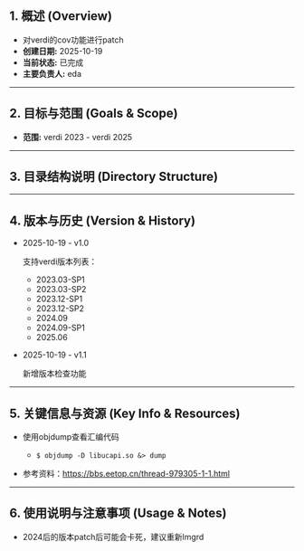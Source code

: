 ## 1. 概述 (Overview)

- 对verdi的cov功能进行patch
- **创建日期:** 2025-10-19
- **当前状态:** 已完成
- **主要负责人:** eda

---

## 2. 目标与范围 (Goals & Scope)

- **范围:** verdi 2023 - verdi 2025

---

## 3. 目录结构说明 (Directory Structure)


---

## 4. 版本与历史 (Version & History)

- 2025-10-19 - v1.0 
  
  支持verdi版本列表：
  
  - 2023.03-SP1
  - 2023.03-SP2
  - 2023.12-SP1
  - 2023.12-SP2
  - 2024.09
  - 2024.09-SP1
  - 2025.06
  
- 2025-10-19 - v1.1

  新增版本检查功能


---

## 5. 关键信息与资源 (Key Info & Resources)

- 使用objdump查看汇编代码
  - ` $ objdump -D libucapi.so &> dump `

- 参考资料：https://bbs.eetop.cn/thread-979305-1-1.html

---

## 6. 使用说明与注意事项 (Usage & Notes)
 - 2024后的版本patch后可能会卡死，建议重新lmgrd

